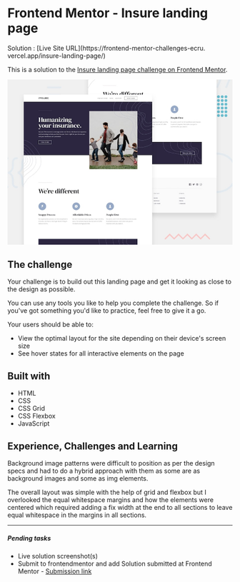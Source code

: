 # Frontend Mentor - Insure landing page

Solution : [Live Site URL](https://frontend-mentor-challenges-ecru.
vercel.app/insure-landing-page/)

This is a solution to the [Insure landing page challenge on Frontend Mentor](https://www.frontendmentor.io/challenges/insure-landing-page-uTU68JV8).

![Design preview for the Insure landing page coding challenge](./design/desktop-preview.jpg)

 
## The challenge

Your challenge is to build out this landing page and get it looking as close to the design as possible.

You can use any tools you like to help you complete the challenge. So if you've got something you'd like to practice, feel free to give it a go.

Your users should be able to:

- View the optimal layout for the site depending on their device's screen size
- See hover states for all interactive elements on the page

## Built with
- HTML 
- CSS 
- CSS Grid
- CSS Flexbox
- JavaScript

## Experience, Challenges and Learning
Background image patterns were difficult to position as per the design specs and had to do a hybrid approach with them as some are as background images and some as img elements. 

The overall layout was simple with the help of grid and flexbox but I overlooked the equal whitespace margins and how the elements were centered which required adding a fix width at the end to all sections to leave equal whitespace in the margins in all sections. 

-----
 ##### Pending tasks

- Live solution screenshot(s)
- Submit to frontendmentor and add Solution submitted  at Frontend Mentor - [Submission link]()
